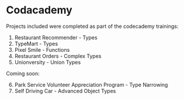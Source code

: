 # Codacademy
Projects included were completed as part of the codecademy trainings:

1. Restaurant Recommender - Types
2. TypeMart - Types
3. Pixel Smile - Functions
4. Restaurant Orders - Complex Types
5. Unionversity - Union Types

Coming soon:

6. Park Service Volunteer Appreciation Program - Type Narrowing
7. Self Driving Car - Advanced Object Types
